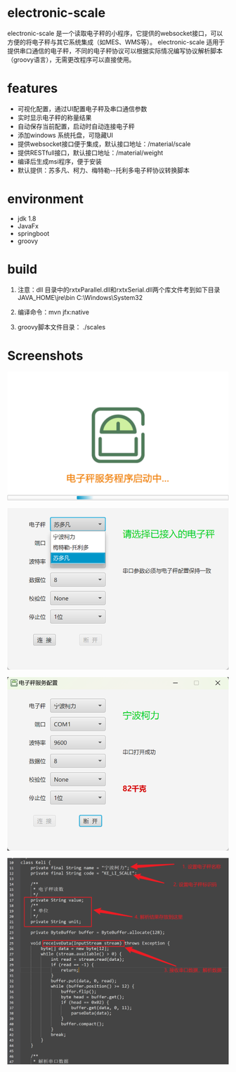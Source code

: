 # electronic-scale
electronic-scale 是一个读取电子秤的小程序，它提供的websocket接口，可以方便的将电子秤与其它系统集成（如MES、WMS等）。
electronic-scale 适用于提供串口通信的电子秤，不同的电子秤协议可以根据实际情况编写协议解析脚本（groovy语言），无需更改程序可以直接使用。
# features
- 可视化配置，通过UI配置电子秤及串口通信参数
- 实时显示电子秤的称量结果
- 自动保存当前配置，启动时自动连接电子秤
- 添加windows 系统托盘，可隐藏UI
- 提供websocket接口便于集成，默认接口地址：/material/scale
- 提供RESTfull接口，默认接口地址：/material/weight
- 编译后生成msi程序，便于安装
- 默认提供：苏多凡、柯力、梅特勒--托利多电子秤协议转换脚本
# environment
 - jdk 1.8
 - JavaFx
 - springboot
 - groovy
# build 
1. 注意：dll 目录中的rxtxParallel.dll和rxtxSerial.dll两个库文件考到如下目录
JAVA_HOME\jre\bin
C:\Windows\System32

2. 编译命令：mvn jfx:native
3. groovy脚本文件目录： ./scales
# Screenshots
![启动页面](./screenshot/splash.png)
    
![配置页面](./screenshot/main.png)
    
![运行页面](./screenshot/run.png)
    
![脚本说明](./screenshot/script.png)  

